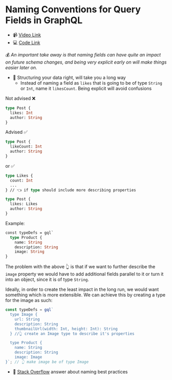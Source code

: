 # Naming Conventions for Query Fields in GraphQL

- 📹 [Video Link](https://egghead.io/lessons/graphql-naming-conventions-for-query-fields-in-graphql)
- 💻 [Code Link](https://github.com/nikgraf/designing-graphql-schemas-course/tree/master/lesson03)

💰 _An important take away is that naming fields can have quite an impact on future schema changes, and being very explicit early on will make things easier later on._

- 🔑 Structuring your data right, will take you a long way
  - Instead of naming a field as `likes` that is going to be of type `String` or `Int`, name it `likesCount`. Being explicit will avoid confusions

Not advised ❌

```graphql
type Post {
  likes: Int
  author: String
}
```

Advised ✅

```graphql
type Post {
  likeCount: Int
  author: String
}
```

or ✅

```graphql
type Likes {
  count: Int
  ...
} // 👈 if type should include more describing properties

type Post {
  likes: Likes
  author: String
}
```

Example:

```graphql
const typeDefs = gql`
  type Product {
    name: String
    description: String
    image: String
}
```

The problem with the above 👆 is that if we want to further describe the `image` property we would have to add additional fields parallel to it or turn it into an object, since it is of type `String`.

Ideally, in order to create the least impact in the long run, we would want something which is more extensible. We can achieve this by creating a type for the image as such:

```js
const typeDefs = gql`
  type Image {
    url: String
    description: String
    thumbnailUrl(width: Int, height: Int): String
  } //👆 create an Image type to describe it's properties

  type Product {
    name: String
    description: String
    image: Image
}`; // 👆 make image be of type Image
```

- 🔑 [Stack Overflow](https://stackoverflow.com/a/45170611) answer about naming best practices
